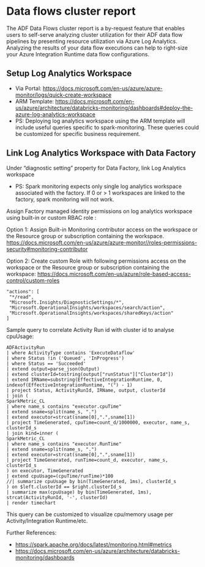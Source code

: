 # Data flows cluster report

The ADF Data Flows cluster report is a by-request feature that enables users to self-serve analyzing cluster utilization for their ADF data flow pipelines by presenting resource utilization via Azure Log Analytics. Analyzing the results of your data flow executions can help to right-size your Azure Integration Runtime data flow configurations.

##	Setup Log Analytics Workspace

* Via Portal: https://docs.microsoft.com/en-us/azure/azure-monitor/logs/quick-create-workspace
* ARM Template: https://docs.microsoft.com/en-us/azure/architecture/databricks-monitoring/dashboards#deploy-the-azure-log-analytics-workspace
* PS: Deploying log analytics workspace using the ARM template will include useful queries specific to spark-monitoring. These queries could be customized for specific business requirement.

##	Link Log Analytics Workspace with Data Factory
Under “diagnostic setting” property for Data Factory, link Log Analytics workspace
 
* PS: Spark monitoring expects only single log analytics workspace associated with the factory. If 0 or > 1 workspaces are linked to the factory, spark monitoring will not work.

Assign Factory managed identity permissions on log analytics workspace using built-in or custom RBAC role :

Option 1: Assign Built-in Monitoring contributor access on the workspace or the Resource group or subscription containing the workspace.
https://docs.microsoft.com/en-us/azure/azure-monitor//roles-permissions-security#monitoring-contributor

Option 2: Create custom Role with following permissions access on the workspace or the Resource group or subscription containing the workspace:
https://docs.microsoft.com/en-us/azure/role-based-access-control/custom-roles

```
"actions": [
 "*/read",
 "Microsoft.Insights/DiagnosticSettings/*",
 "Microsoft.OperationalInsights/workspaces/search/action",
 "Microsoft.OperationalInsights/workspaces/sharedKeys/action"
]
```

Sample query to correlate Activity Run id with cluster id to analyse cpuUsage:
```
ADFActivityRun
| where ActivityType contains 'ExecuteDataflow'
| where Status !in ('Queued', 'InProgress')
| where Status == 'Succeeded'
| extend output=parse_json(Output)
| extend clusterId=tostring(output["runStatus"]["ClusterId"])
| extend IRName=substring(EffectiveIntegrationRuntime, 0, indexof(EffectiveIntegrationRuntime, "(") - 1)
| project Status, ActivityRunId, IRName, output, clusterId
| join (
SparkMetric_CL
| where name_s contains "executor.cpuTime"
| extend sname=split(name_s, ".")
| extend executor=strcat(sname[0],".",sname[1])
| project TimeGenerated, cpuTime=count_d/1000000, executor, name_s, clusterId_s
| join kind=inner (
SparkMetric_CL
| where name_s contains "executor.RunTime"
| extend sname=split(name_s, ".")
| extend executor=strcat(sname[0],".",sname[1])
| project TimeGenerated, runTime=count_d, executor, name_s, clusterId_s
) on executor, TimeGenerated
| extend cpuUsage=(cpuTime/runTime)*100
//| summarize cpuUsage by bin(TimeGenerated, 1ms), clusterId_s
) on $left.clusterId == $right.clusterId_s
| summarize max(cpuUsage) by bin(TimeGenerated, 1ms), strcat(ActivityRunId, '-', clusterId)
| render timechart
```

This query can be customized to visualize cpu/memory usage per Activity/Integration Runtime/etc.

Further References:
* https://spark.apache.org/docs/latest/monitoring.html#metrics
* https://docs.microsoft.com/en-us/azure/architecture/databricks-monitoring/dashboards

